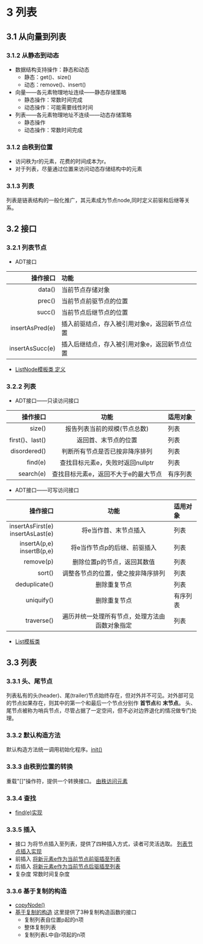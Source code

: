 # 3 列表
## 3.1 从向量到列表
### 3.1.2 从静态到动态
- 数据结构支持操作：静态和动态
  - 静态：get()、size()
  - 动态：remove()、insert()
- 向量——各元素物理地址连续——静态存储策略
  - 静态操作：常数时间完成
  - 动态操作：可能需要线性时间
- 列表——各元素物理地址不连续——动态存储策略
  - 静态操作
  - 动态操作：常数时间完成
### 3.1.2 由秩到位置
- 访问秩为r的元素，花费的时间成本为r。
- 对于列表，尽量通过位置来访问动态存储结构中的元素

### 3.1.3 列表
列表是链表结构的一般化推广，其元素成为节点node,同时定义前驱和后继等关系。

## 3.2 接口
### 3.2.1 列表节点
- ADT接口

操作接口|功能
---:|:---
data()|当前节点存储对象
prec()|当前节点前驱节点的位置
succ()|当前节点后继节点的位置
insertAsPred(e)|插入前驱结点，存入被引用对象e，返回新节点位置
insertAsSucc(e)|插入后继结点，存入被引用对象e，返回新节点位置

- [ListNode模板类 定义](list/listNode.h)
### 3.2.2 列表
- ADT接口——只读访问接口

操作接口|功能|适用对象
---:|:---:|:---
size()|报告列表当前的规模(节点总数)|列表
first()、last()|返回首、末节点的位置|列表
disordered()|判断所有节点是否已按非降序排列|列表
find(e)|查找目标元素e，失败时返回nullptr|列表
search(e)|查找目标元素e，返回不大于e的最大节点|有序列表
- ADT接口——可写访问接口

操作接口|功能|适用对象
---:|:---:|:---
insertAsFirst(e)<br>insertAsLast(e)|将e当作首、末节点插入|列表
insertA(p,e)<br>insertB(p,e)|将e当作节点p的后继、前驱插入|列表
remove(p)|删除位置p的节点，返回其数值|列表
sort()|调整各节点的位置，使之按非降序排列|列表
deduplicate()|删除重复节点|列表
uniquify()|删除重复节点|有序列表
traverse()|遍历并统一处理所有节点，处理方法由函数对象指定|列表
- [List模板类](list/list.h)

## 3.3 列表
### 3.3.1 头、尾节点
列表私有的头(header)、尾(trailer)节点始终存在，但对外并不可见。对外部可见的节点如果存在，则其中的第一个和最后一个节点分别作 **首节点**和 **末节点**。
头、尾节点被称为哨兵节点，尽管占据了一定空间，但不必对边界退化的情况做专门处理。
### 3.3.2 默认构造方法
默认构造方法统一调用初始化程序。[init()](list/list_initialize.h)
### 3.3.3 由秩到位置的转换
重载"[]"操作符，提供一个转换接口。
[由秩访问元素](list/list_backet.h)
### 3.3.4 查找
- [find(e)实现](list_find.h)
### 3.3.5 插入
- 接口
为将节点插入至列表，提供了四种插入方式，读者可灵活选取。
[列表节点插入实现](list/list_insert.h)
- 前插入
  [将新元素e作为当前节点前驱插至列表](list/listNode_insertAsPred.h)
- 后插入
  [将新元素e作为当前节点后驱插至列表](list/listNode_insertAsSucc.h)
- 复杂度
  常数时间复杂度
### 3.3.6 基于复制的构造
- [copyNode()](list/list_copyNodes.h)
- [基于复制的构造](list/list_constructor_by_copying.h)
  这里提供了3种复制构造函数的接口
  - 复制列表自位置p起的n项
  - 整体复制列表
  - 复制列表L中自r项起的n项



